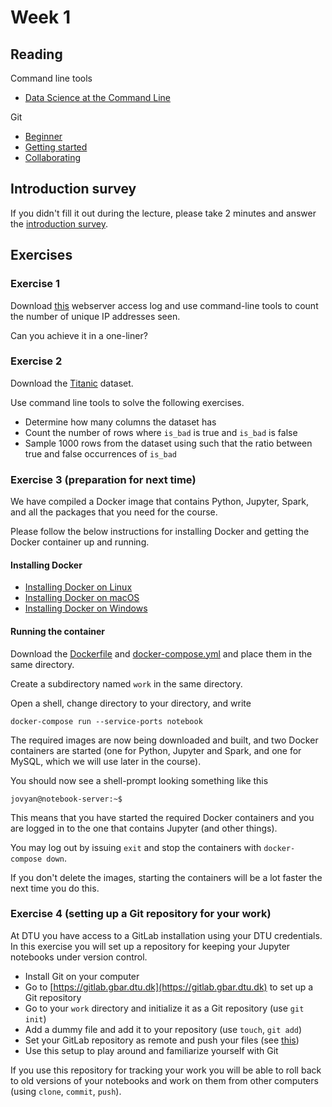 # Week 1
## Reading
Command line tools
- [Data Science at the Command Line](https://www.datascienceatthecommandline.com/) 

Git
- [Beginner](https://www.atlassian.com/git/tutorials/what-is-version-control)
- [Getting started](https://www.atlassian.com/git/tutorials/setting-up-a-repository)
- [Collaborating](https://www.atlassian.com/git/tutorials/syncing)

## Introduction survey
If you didn't fill it out during the lecture, please take 2 minutes and answer the [introduction survey](https://forms.gle/PvCSxAmFKg5HWvLd9).

## Exercises
### Exercise 1
Download [this](https://raw.githubusercontent.com/patrickcording/02807-comp-tools/master/docker/work/data/access.log-sample) webserver access log and use command-line tools to count the number of unique IP addresses seen.

Can you achieve it in a one-liner?

### Exercise 2
Download the [Titanic](https://raw.githubusercontent.com/patrickcording/02807-comp-tools/demo/docker/work/data/titanic.csv) dataset.

Use command line tools to solve the following exercises.

- Determine how many columns the dataset has
- Count the number of rows where `is_bad` is true and `is_bad` is false
- Sample 1000 rows from the dataset using such that the ratio between true and false occurrences of `is_bad`

### Exercise 3 (preparation for next time)
We have compiled a Docker image that contains Python, Jupyter, Spark, and all the packages that you need for the course. 

Please follow the below instructions for installing Docker and getting the Docker container up and running.

#### Installing Docker
- [Installing Docker on Linux](https://runnable.com/docker/install-docker-on-linux)
- [Installing Docker on macOS](https://runnable.com/docker/install-docker-on-macos)
- [Installing Docker on Windows](https://runnable.com/docker/install-docker-on-windows-10)

#### Running the container
Download the [Dockerfile](../docker/Dockerfile) and [docker-compose.yml](../docker/docker-compose.yml) and place them in the same directory.

Create a subdirectory named `work` in the same directory.

Open a shell, change directory to your directory, and write

```
docker-compose run --service-ports notebook
```

The required images are now being downloaded and built, and two Docker containers are started (one for Python, Jupyter and Spark, and one for MySQL, which we will use later in the course).

You should now see a shell-prompt looking something like this

```
jovyan@notebook-server:~$
```

This means that you have started the required Docker containers and you are logged in to the one that contains Jupyter (and other things).

You may log out by issuing `exit` and stop the containers with `docker-compose down`.

If you don't delete the images, starting the containers will be a lot faster the next time you do this.

### Exercise 4 (setting up a Git repository for your work)
At DTU you have access to a GitLab installation using your DTU credentials. In this exercise you will set up a repository for keeping your Jupyter notebooks under version control.

- Install Git on your computer
- Go to [https://gitlab.gbar.dtu.dk](https://gitlab.gbar.dtu.dk) to set up a Git repository
- Go to your `work` directory and initialize it as a Git repository (use `git init`)
- Add a dummy file and add it to your repository (use `touch`, `git add`)
- Set your GitLab repository as remote and push your files (see [this](https://help.github.com/en/articles/adding-an-existing-project-to-github-using-the-command-line)) 
- Use this setup to play around and familiarize yourself with Git

If you use this repository for tracking your work you will be able to roll back to old versions of your notebooks and work on them from other computers (using `clone`, `commit`, `push`).
